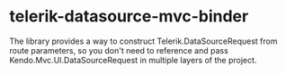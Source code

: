 # telerik-datasource-mvc-binder
The library provides a way to construct Telerik.DataSourceRequest from route parameters, so you don't need to reference and pass Kendo.Mvc.UI.DataSourceRequest in multiple layers of the project.
